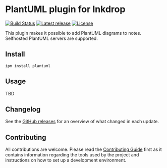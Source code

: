 # PlantUML plugin for Inkdrop

[![Build Status](https://dev.azure.com/jmerle/inkdrop-plantuml/_apis/build/status/Build?branchName=master)](https://dev.azure.com/jmerle/inkdrop-plantuml/_build/latest?definitionId=19&branchName=master)
[![Latest release](https://img.shields.io/github/v/release/jmerle/inkdrop-plantuml)](https://my.inkdrop.app/plugins/plantuml)
[![License](https://img.shields.io/github/license/jmerle/inkdrop-plantuml)](https://github.com/jmerle/inkdrop-plantuml/blob/master/LICENSE)

This plugin makes it possible to add PlantUML diagrams to notes. Selfhosted PlantUML servers are supported.

## Install

```
ipm install plantuml
```

## Usage

TBD

## Changelog

See the [GitHub releases](https://github.com/jmerle/inkdrop-plantuml/releases) for an overview of what changed in each update.

## Contributing

All contributions are welcome. Please read the [Contributing Guide](https://github.com/jmerle/inkdrop-plantuml/blob/master/CONTRIBUTING.md) first as it contains information regarding the tools used by the project and instructions on how to set up a development environment.
